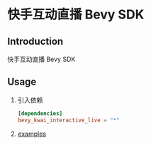 # 快手互动直播 Bevy SDK

## Introduction

快手互动直播 Bevy SDK

## Usage

1. 引入依赖

   ```toml
   [dependencies]
   bevy_kwai_interactive_live = "*"
   ```

1. [examples](https://github.com/liangyongrui/kwai-interactive-live-rust/blob/main/crates/bevy_kwai_interactive_live/examples)
